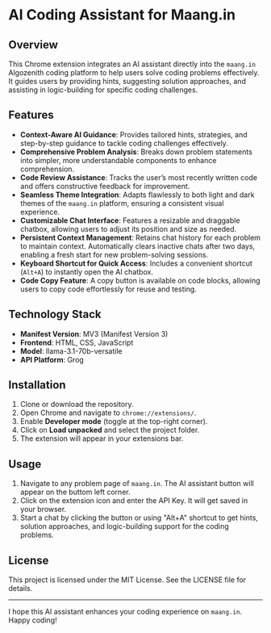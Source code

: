 # AI Coding Assistant for Maang.in

## Overview
This Chrome extension integrates an AI assistant directly into the `maang.in` Algozenith coding platform to help users solve coding problems effectively. It guides users by providing hints, suggesting solution approaches, and assisting in logic-building for specific coding challenges.

## Features
- **Context-Aware AI Guidance**: Provides tailored hints, strategies, and step-by-step guidance to tackle coding challenges effectively.
- **Comprehensive Problem Analysis**: Breaks down problem statements into simpler, more understandable components to enhance comprehension.
- **Code Review Assistance**: Tracks the user’s most recently written code and offers constructive feedback for improvement.
- **Seamless Theme Integration**: Adapts flawlessly to both light and dark themes of the `maang.in` platform, ensuring a consistent visual experience.
- **Customizable Chat Interface**: Features a resizable and draggable chatbox, allowing users to adjust its position and size as needed.
- **Persistent Context Management**: Retains chat history for each problem to maintain context. Automatically clears inactive chats after two days, enabling a fresh start for new problem-solving sessions.
- **Keyboard Shortcut for Quick Access**: Includes a convenient shortcut (`Alt+A`) to instantly open the AI chatbox.
- **Code Copy Feature**: A copy button is available on code blocks, allowing users to copy code effortlessly for reuse and testing.

## Technology Stack
- **Manifest Version**: MV3 (Manifest Version 3)
- **Frontend**: HTML, CSS, JavaScript
- **Model**: llama-3.1-70b-versatile
- **API Platform**: Grog

## Installation
1. Clone or download the repository.
2. Open Chrome and navigate to `chrome://extensions/`.
3. Enable **Developer mode** (toggle at the top-right corner).
4. Click on **Load unpacked** and select the project folder.
5. The extension will appear in your extensions bar.

## Usage
1. Navigate to any problem page of `maang.in`. The AI assistant button will appear on the buttom left corner.
2. Click on the extension icon and enter the API Key. It will get saved in your browser.
4. Start a chat by clicking the button or using "Alt+A" shortcut  to get hints, solution approaches, and logic-building support for the coding problems.


## License
This project is licensed under the MIT License. See the LICENSE file for details.

---

I hope this AI assistant enhances your coding experience on `maang.in`. Happy coding!
